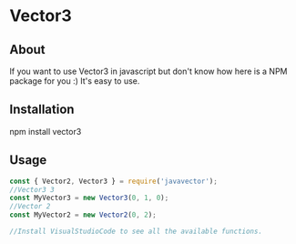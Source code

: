<h1>Vector3</h1>

## About
If you want to use Vector3 in javascript but don't know how here is a NPM package for you :)
It's easy to use.


## Installation
npm install vector3

## Usage
```js
const { Vector2, Vector3 } = require('javavector');
//Vector3 3
const MyVector3 = new Vector3(0, 1, 0);
//Vector 2
const MyVector2 = new Vector2(0, 2);

//Install VisualStudioCode to see all the available functions.
```
